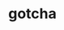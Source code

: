 ---
title: "gotcha"
layout: cache
categories: [package, v0.18.0]
meta: {"versions": ["1.0.3"], "compilers": ["gcc@=7.5.0"], "oss": ["ubuntu18.04"], "platforms": ["linux"], "targets": ["x86_64"], "stacks": ["data-vis-sdk", "e4s", "root"], "num_specs": 2, "num_specs_by_stack": {"root": 2, "data-vis-sdk": 1, "e4s": 1}}
spec_details: [{"hash": "wf3yl6wshuxabdjelzklddlftfrfolph", "compiler": "gcc@=7.5.0", "versions": ["1.0.3"], "os": "ubuntu18.04", "platform": "linux", "target": "x86_64", "variants": ["build_type=RelWithDebInfo", "~ipo", "~test"], "stacks": ["root", "data-vis-sdk"], "size": "-", "tarball": "https://binaries.spack.io/v0.18.0/build_cache/linux-ubuntu18.04-x86_64/gcc-7.5.0/gotcha-1.0.3/linux-ubuntu18.04-x86_64-gcc-7.5.0-gotcha-1.0.3-wf3yl6wshuxabdjelzklddlftfrfolph.spack"}, {"hash": "damx4kj74alal2i4bkw4f23rjxpisbg3", "compiler": "gcc@=7.5.0", "versions": ["1.0.3"], "os": "ubuntu18.04", "platform": "linux", "target": "x86_64", "variants": ["build_type=RelWithDebInfo", "~ipo", "~test"], "stacks": ["e4s", "root"], "size": "-", "tarball": "https://binaries.spack.io/v0.18.0/build_cache/linux-ubuntu18.04-x86_64/gcc-7.5.0/gotcha-1.0.3/linux-ubuntu18.04-x86_64-gcc-7.5.0-gotcha-1.0.3-damx4kj74alal2i4bkw4f23rjxpisbg3.spack"}]
---